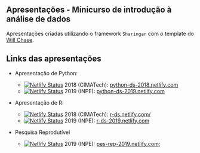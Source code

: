 ## Apresentações - Minicurso de introdução à análise de dados

Apresentações criadas utilizando o framework `Sharingan` com o template do [Will Chase](https://github.com/will-r-chase/blog/tree/master/static/slides).

## Links das apresentações

- Apresentação de Python:
  - [![Netlify Status](https://api.netlify.com/api/v1/badges/4b6d1715-f9d9-4f0d-83bb-e4b3e294aba6/deploy-status)](https://app.netlify.com/sites/python-ds-2018/deploys) 2018 (CIMATech): [python-ds-2018.netlify.com](https://python-ds-2018.netlify.com/intro_python)
  - [![Netlify Status](https://api.netlify.com/api/v1/badges/b03105f2-df76-4224-9b36-04af17ba5752/deploy-status)](https://app.netlify.com/sites/python-ds-2019/deploys) 2019 (INPE): [python-ds-2019.netlify.com](https://python-ds-2019.netlify.com/intro_r_anthropology_2018)
  
- Apresentação de R:
  - [![Netlify Status](https://api.netlify.com/api/v1/badges/8bead070-4702-4ab6-89a7-da5dcba46829/deploy-status)](https://app.netlify.com/sites/r-ds/deploys) 2018 (CIMATech): [r-ds.netlify.com/](https://r-ds.netlify.com/intro_r_anthropology_2018)
  - [![Netlify Status](https://api.netlify.com/api/v1/badges/60ffc595-ea9c-4297-bee1-f6bf1adbe93b/deploy-status)](https://app.netlify.com/sites/r-ds-2019/deploys) 2019 (INPE): [r-ds-2019.netlify.com](https://r-ds-2019.netlify.com/#1)
  
- Pesquisa Reprodutível
  - [![Netlify Status](https://api.netlify.com/api/v1/badges/5d0e55c8-20f6-42e7-8b6b-0823e813e17e/deploy-status)](https://app.netlify.com/sites/pr-2019/deploys) 2019 (INPE): [pes-rep-2019.netlify.com](https://pes-rep-2019.netlify.com);
  

